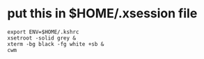# put this in $HOME/.xsession file
```
export ENV=$HOME/.kshrc
xsetroot -solid grey &
xterm -bg black -fg white +sb &
cwm
```
